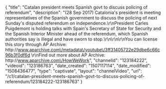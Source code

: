 {
    "title": "Catalan president meets Spanish govt to discuss policing of referendum",
    "description": "(28 Sep 2017) Catalonia's president is meeting representatives of the Spanish government to discuss the policing of next Sunday's disputed referendum on independence.\r\nPresident Carles Puigdemont is holding talks with Spain's Secretary of State for Security and the Spanish Interior Minister ahead of the referendum, which Spanish authorities say is illegal and have sworn to stop.\r\n\r\n\r\nYou can license this story through AP Archive: http:\/\/www.aparchive.com\/metadata\/youtube\/3ff31405722e29dbe6c66c96b3f0df6d \r\nFind out more about AP Archive: http:\/\/www.aparchive.com\/HowWeWork",
    "channelid": "123184222",
    "videoid": "123186763",
    "date_created": "1507117114",
    "date_modified": "1508436477",
    "type": "captivate",
    "layout": "channelVideo",
    "url": "\/c1\/catalan-president-meets-spanish-govt-to-discuss-policing-of-referendum\/123184222-123186763"
}